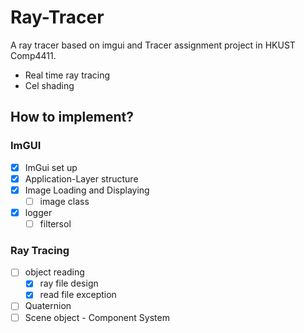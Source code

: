 # Ray-Tracer
 A ray tracer based on imgui and Tracer assignment project in HKUST Comp4411.
  - Real time ray tracing
  - Cel shading

 ## How to implement?
 ### ImGUI
 - [x] ImGui set up
 - [x] Application-Layer structure
 - [x] Image Loading and Displaying
    - [ ] image class
 - [x] logger
   - [ ] filtersol

### Ray Tracing
- [ ] object reading
   - [x] ray file design
   - [x] read file exception
- [ ] Quaternion
- [ ] Scene object - Component System